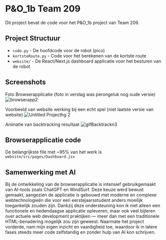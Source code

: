 # P&O_1b Team 209

Dit project bevat de code voor het P&O_1b project van Team 209.

## Project Structuur

- `code.py` - De hoofdcode voor de robot (pico)
- `kortsteRoute.py` - Code voor het berekenen van de kortste route
- `website/` - De React/Next.js dashboard applicatie voor het besturen van de robot

## Screenshots

Foto Browserapplicatie (foto in verslag was perongeluk nog oude versie)
![browserapp2](https://github.com/user-attachments/assets/4dddd0e7-905f-47a6-a201-5dabf7745729)

Voorbeeld van website werking bij een echt spel (niet laatste versie van website)
![Untitled Projecthg 2](https://github.com/user-attachments/assets/be998ea8-4522-42a8-9f78-71b1282d57e8)

Animatie van backtracking resultaat
![gifBacktrackn3](https://github.com/user-attachments/assets/6828ed8f-f15d-4a6e-8360-a7b5b9798488)

## Browserapplicatie code

De belangrijkste file met ~95% van het werk is `website/src/pages/Dashboard.jsx`

## Samenwerking met AI
Bij de ontwikkeling van de browserapplicatie is intensief gebruikgemaakt van AI-tools zoals ChatGPT en WindSurf. Deze keuze werd bewust gemaakt, aangezien de applicatie is gebouwd met moderne en complexe webtechnologieën die voor een eerstejaarsstudent anders moeilijk toegankelijk zouden zijn. Dankzij deze ondersteuning kon ik niet alleen een functionele en hedendaagse applicatie opleveren, maar ook veel bijleren over actuele web development praktijken — meer dan met een traditionele HTML-benadering mogelijk zou zijn geweest. Naarmate het project vorderde, nam mijn eigen inzicht en vaardigheid toe, waardoor ik in latere fases steeds meer code zelfstandig en zonder hulp van AI kon schrijven.
